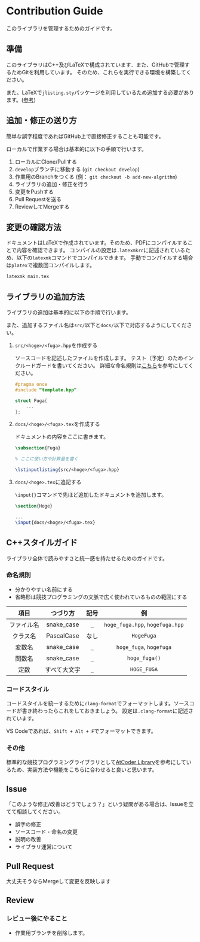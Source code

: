 # Contribution Guide

このライブラリを管理するためのガイドです。

## 準備

このライブラリはC++及びLaTeXで構成されています．また、GitHubで管理するためGitを利用しています。
そのため、これらを実行できる環境を構築してください。

また、LaTeXで`jlisting.sty`パッケージを利用しているため追加する必要があります。([参考](https://qiita.com/ocian/items/28bbbec6c44b9b6b44c4))

## 追加・修正の送り方

簡単な誤字程度であればGitHub上で直接修正することも可能です。

ローカルで作業する場合は基本的に以下の手順で行います。

1. ローカルにClone/Pullする
1. `develop`ブランチに移動する (`git checkout develop`)
1. 作業用のBranchをつくる (例： `git checkout -b add-new-algrithm`)
1. ライブラリの追加・修正を行う
1. 変更をPushする
1. Pull Requestを送る
1. ReviewしてMergeする

## 変更の確認方法

ドキュメントはLaTeXで作成されています。そのため、PDFにコンパイルすることで内容を確認できます。
コンパイルの設定は`.latexmkrc`に記述されているため、以下の`latexmk`コマンドでコンパイルできます。
手動でコンパイルする場合は`platex`で複数回コンパイルします。

```bash
latexmk main.tex
```

## ライブラリの追加方法

ライブラリの追加は基本的に以下の手順で行います。

また、追加するファイル名は`src/`以下と`docs/`以下で対応するようにしてください。

1. `src/<hoge>/<fuga>.hpp`を作成する

    ソースコードを記述したファイルを作成します。
    テスト（予定）のためインクルードガードを書いてください。
    詳細な命名規則は[こちら](#C++スタイルガイド)を参考にしてください。

    ```c++
    #pragma once
    #include "template.hpp"

    struct Fuga{
        ...
    };
    ```

1. `docs/<hoge>/<fuga>.tex`を作成する

    ドキュメントの内容をここに書きます。

    ```latex
    \subsection{Fuga}

    % ここに使い方や計算量を書く

    \lstinputlisting{src/<hoge>/<fuga>.hpp}
    ```

1. `docs/<hoge>.tex`に追記する

    `\input{}`コマンドで先ほど追加したドキュメントを追加します。

    ```latex
    \section{Hoge}

    ...
    \input{docs/<hoge>/<fuga>.tex}
    ```

## C++スタイルガイド

ライブラリ全体で読みやすさと統一感を持たせるためのガイドです。

### 命名規則

- 分かりやすい名前にする
- 省略形は競技プログラミングの文脈で広く使われているものの範囲にする

|項目|つづり方|記号|例|
|:-:|:-:|:-:|:-:|
| ファイル名 |snake_case|`_`|`hoge_fuga.hpp`, `hogefuga.hpp`|
| クラス名   |PascalCase|なし|`HogeFuga`|
| 変数名     |snake_case|`_`|`hoge_fuga`, `hogefuga`|
| 関数名     |snake_case|`_`|`hoge_fuga()`|
| 定数       |すべて大文字|`_`|`HOGE_FUGA`|

### コードスタイル

コードスタイルを統一するために`clang-format`でフォーマットします。ソースコードが書き終わったらこれをしておきましょう。
設定は`.clang-format`に記述されています。

VS Codeであれば、`Shift + Alt + F`でフォーマットできます。

### その他

標準的な競技プログラミングライブラリとして[AtCoder Library](https://github.com/atcoder/ac-library)を参考にしているため、実装方法や機能をこちらに合わせると良いと思います。

## Issue

「このような修正/改善はどうでしょう？」という疑問がある場合は、Issueを立てて相談してください。

- 誤字の修正
- ソースコード・命名の変更
- 説明の改善
- ライブラリ運営について

## Pull Request

大丈夫そうならMergeして変更を反映します

## Review

### レビュー後にやること

- 作業用ブランチを削除します。
